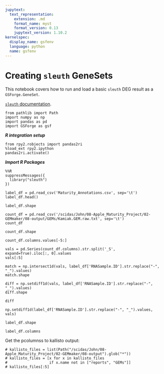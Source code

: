 ```yaml
---
jupytext:
  text_representation:
    extension: .md
    format_name: myst
    format_version: 0.13
    jupytext_version: 1.10.2
kernelspec:
  display_name: gsfenv
  language: python
  name: gsfenv
---
```


# Creating `sleuth` GeneSets

This notebook covers how to run and load a basic `sleuth` DEG result as a `GSForge.GeneSet`.

[`sleuth` documentation](https://github.com/pachterlab/sleuth).

```{code-cell} ipython3
from pathlib import Path
import numpy as np
import pandas as pd
import GSForge as gsf
```

***R integration setup***

```{code-cell} ipython3
from rpy2.robjects import pandas2ri
%load_ext rpy2.ipython
pandas2ri.activate()
```

***Import R Packages***

```{code-cell} ipython3
%%R
suppressMessages({
  library("sleuth")
})
```

```{code-cell} ipython3
label_df = pd.read_csv('Maturity_Annotations.csv', sep='\t')
label_df.head()
```

```{code-cell} ipython3
label_df.shape
```

```{code-cell} ipython3
count_df = pd.read_csv('/scidas/John/08-Apple_Maturity_Project/02-GEMmaker/08-output/GEMs/Kamiak.GEM.raw.txt', sep='\t')
count_df
```

```{code-cell} ipython3
count_df.shape
```

```{code-cell} ipython3
count_df.columns.values[-5:]
```

```{code-cell} ipython3
vals = pd.Series(count_df.columns).str.split('_S', expand=True).iloc[:, 0].values
vals[:5]
```

```{code-cell} ipython3
match = np.intersect1d(vals, label_df['RNASample.ID'].str.replace("-", "_").values)
match.shape
```

```{code-cell} ipython3
diff = np.setdiff1d(vals, label_df['RNASample.ID'].str.replace("-", "_").values)
diff.shape
```

```{code-cell} ipython3
diff
```

```{code-cell} ipython3
np.setdiff1d(label_df['RNASample.ID'].str.replace("-", "_").values, vals)
```

```{code-cell} ipython3
label_df.shape
```

```{code-cell} ipython3
label_df.columns
```

Get the pcolumnss to kallisto output:

```{code-cell} ipython3
# kallisto_files = list(Path("/scidas/John/08-Apple_Maturity_Project/02-GEMmaker/08-output").glob("*"))
# kallisto_files = [x for x in kallisto_files
#                   if x.name not in ["reports", "GEMs"]]
# kallisto_files[:5]
```

```{code-cell} ipython3

```

```{code-cell} ipython3

```
